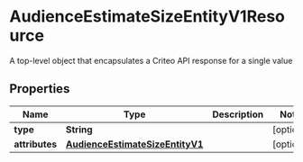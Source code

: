 

# AudienceEstimateSizeEntityV1Resource

A top-level object that encapsulates a Criteo API response for a single value

## Properties

Name | Type | Description | Notes
------------ | ------------- | ------------- | -------------
**type** | **String** |  |  [optional]
**attributes** | [**AudienceEstimateSizeEntityV1**](AudienceEstimateSizeEntityV1.md) |  |  [optional]



